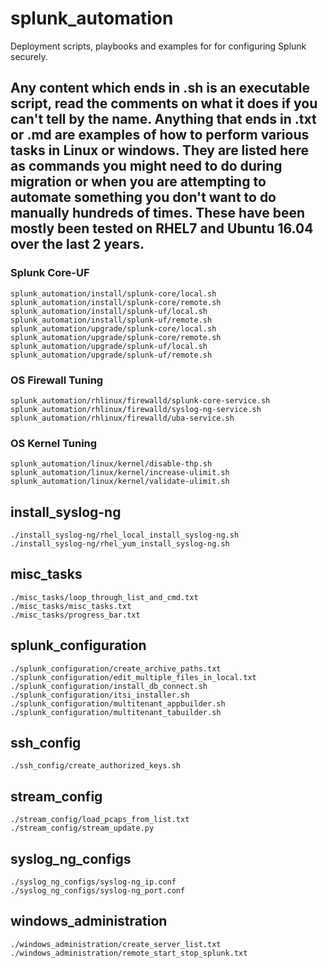 # splunk_automation
Deployment scripts, playbooks and examples for for configuring Splunk securely.

## Any content which ends in .sh is an executable script, read the comments on what it does if you can't tell by the name. Anything that ends in .txt or .md are examples of how to perform various tasks in Linux or windows. They are listed here as commands you might need to do during migration or when you are attempting to automate something you don't want to do manually hundreds of times. These have been mostly been tested on RHEL7 and Ubuntu 16.04 over the last 2 years.


### Splunk Core-UF
```
splunk_automation/install/splunk-core/local.sh
splunk_automation/install/splunk-core/remote.sh
splunk_automation/install/splunk-uf/local.sh
splunk_automation/install/splunk-uf/remote.sh
splunk_automation/upgrade/splunk-core/local.sh
splunk_automation/upgrade/splunk-core/remote.sh
splunk_automation/upgrade/splunk-uf/local.sh
splunk_automation/upgrade/splunk-uf/remote.sh
```

### OS Firewall Tuning
```
splunk_automation/rhlinux/firewalld/splunk-core-service.sh
splunk_automation/rhlinux/firewalld/syslog-ng-service.sh
splunk_automation/rhlinux/firewalld/uba-service.sh
```

### OS Kernel Tuning
```
splunk_automation/linux/kernel/disable-thp.sh
splunk_automation/linux/kernel/increase-ulimit.sh
splunk_automation/linux/kernel/validate-ulimit.sh
```

## install_syslog-ng
```
./install_syslog-ng/rhel_local_install_syslog-ng.sh
./install_syslog-ng/rhel_yum_install_syslog-ng.sh
```


## misc_tasks
```
./misc_tasks/loop_through_list_and_cmd.txt
./misc_tasks/misc_tasks.txt
./misc_tasks/progress_bar.txt
```

## splunk_configuration
```
./splunk_configuration/create_archive_paths.txt
./splunk_configuration/edit_multiple_files_in_local.txt
./splunk_configuration/install_db_connect.sh
./splunk_configuration/itsi_installer.sh
./splunk_configuration/multitenant_appbuilder.sh
./splunk_configuration/multitenant_tabuilder.sh
```

## ssh_config
```
./ssh_config/create_authorized_keys.sh
```

## stream_config
```
./stream_config/load_pcaps_from_list.txt
./stream_config/stream_update.py
```

## syslog_ng_configs
```
./syslog_ng_configs/syslog-ng_ip.conf
./syslog_ng_configs/syslog-ng_port.conf
```

## windows_administration
```
./windows_administration/create_server_list.txt
./windows_administration/remote_start_stop_splunk.txt
```
